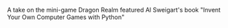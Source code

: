 A take on the mini-game Dragon Realm featured Al Sweigart's book "Invent Your Own Computer Games with Python"